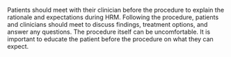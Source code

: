 Patients should meet with their clinician before the procedure to explain the rationale and expectations during HRM. Following the procedure, patients and clinicians should meet to discuss findings, treatment options, and answer any questions. The procedure itself can be uncomfortable. It is important to educate the patient before the procedure on what they can expect.